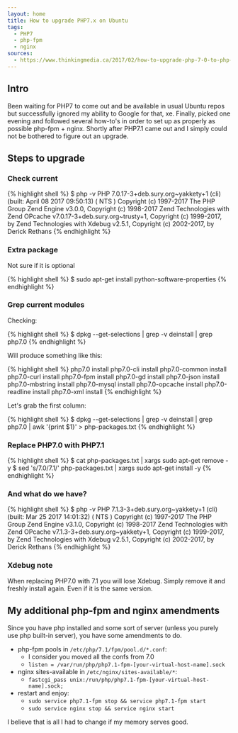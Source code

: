 ```yaml
---
layout: home
title: How to upgrade PHP7.x on Ubuntu
tags:
  - PHP7
  - php-fpm
  - nginx
sources:
  - https://www.thinkingmedia.ca/2017/02/how-to-upgrade-php-7-0-to-php-7-1-on-ubuntu/
---
```


## Intro
Been waiting for PHP7 to come out and be available in usual Ubuntu repos but successfully ignored my ability to Google for that, xe.
Finally, picked one evening and followed several how-to's in order to set up as properly as possible php-fpm + nginx.
Shortly after PHP7.1 came out and I simply could not be bothered to figure out an upgrade.

## Steps to upgrade

### Check current

{% highlight shell %}
$ php -v
PHP 7.0.17-3+deb.sury.org~yakkety+1 (cli) (built: April 08 2017 09:50:13) ( NTS )
Copyright (c) 1997-2017 The PHP Group
Zend Engine v3.0.0, Copyright (c) 1998-2017 Zend Technologies
    with Zend OPcache v7.0.17-3+deb.sury.org~trusty+1, Copyright (c) 1999-2017, by Zend Technologies
    with Xdebug v2.5.1, Copyright (c) 2002-2017, by Derick Rethans
{% endhighlight %}

### Extra package

Not sure if it is optional

{% highlight shell %}
$ sudo apt-get install python-software-properties
{% endhighlight %}

### Grep current modules

Checking:

{% highlight shell %}
$ dpkg --get-selections | grep -v deinstall | grep php7.0
{% endhighlight %}

Will produce something like this:

{% highlight shell %}
php7.0              install
php7.0-cli          install
php7.0-common       install
php7.0-curl         install
php7.0-fpm          install
php7.0-gd           install
php7.0-json         install
php7.0-mbstring     install
php7.0-mysql        install
php7.0-opcache      install
php7.0-readline     install
php7.0-xml          install
{% endhighlight %}

Let's grab the first column:

{% highlight shell %}
$ dpkg --get-selections | grep -v deinstall | grep php7.0 | awk '{print $1}' > php-packages.txt
{% endhighlight %}

### Replace PHP7.0 with PHP7.1

{% highlight shell %}
$ cat php-packages.txt | xargs sudo apt-get remove -y
$ sed 's/7.0/7.1/' php-packages.txt | xargs sudo apt-get install -y
{% endhighlight %}

### And what do we have?

{% highlight shell %}
$ php -v
PHP 7.1.3-3+deb.sury.org~yakkety+1 (cli) (built: Mar 25 2017 14:01:32) ( NTS )
Copyright (c) 1997-2017 The PHP Group
Zend Engine v3.1.0, Copyright (c) 1998-2017 Zend Technologies
    with Zend OPcache v7.1.3-3+deb.sury.org~yakkety+1, Copyright (c) 1999-2017, by Zend Technologies
    with Xdebug v2.5.1, Copyright (c) 2002-2017, by Derick Rethans
{% endhighlight %}

### Xdebug note

When replacing PHP7.0 with 7.1 you will lose Xdebug.
Simply remove it and freshly install again.
Even if it is the same version.

## My additional php-fpm and nginx amendments

Since you have php installed and some sort of server (unless you purely use php built-in server), you have some amendments to do.

* php-fpm pools in `/etc/php/7.1/fpm/pool.d/*.conf`:
  * I consider you moved all the confs from 7.0
  * `listen = /var/run/php/php7.1-fpm-[your-virtual-host-name].sock`
* nginx sites-available in `/etc/nginx/sites-available/*`:
  * `fastcgi_pass unix:/run/php/php7.1-fpm-[your-virtual-host-name].sock;`
* restart and enjoy:
  * `sudo service php7.1-fpm stop && service php7.1-fpm start`
  * `sudo service nginx stop && service nginx start`

I believe that is all I had to change if my memory serves good.
